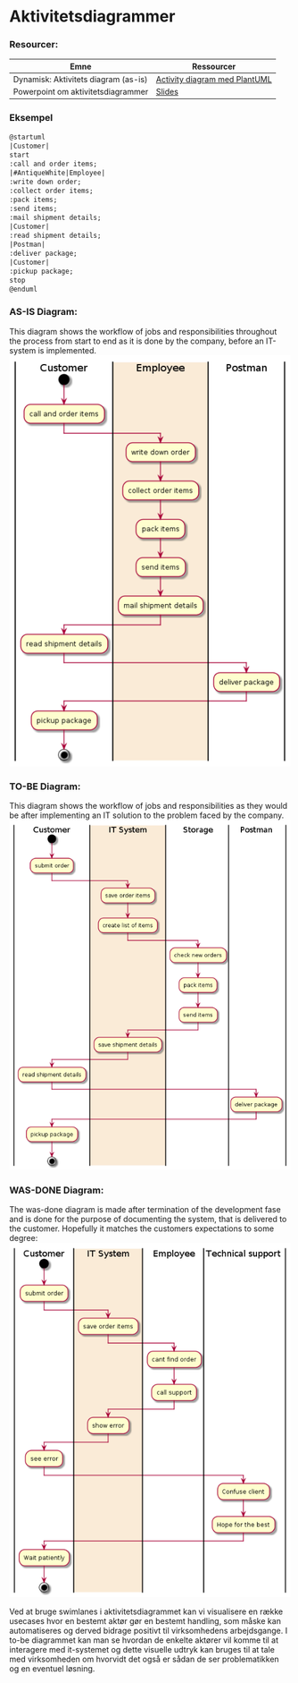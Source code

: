 # Aktivitetsdiagrammer


### Resourcer:  

| Emne                                     | Ressourcer                               |
| ---------------------------------------- | ---------------------------------------- |
| Dynamisk: Aktivitets diagram (as-is)     |[Activity diagram med PlantUML](http://plantuml.com/activity-diagram-beta)|
| Powerpoint om aktivitetsdiagrammer       |[Slides](SWD_Lektion8_ActivityDiagrams.pdf)


### Eksempel
```uml
@startuml
|Customer|
start
:call and order items;
|#AntiqueWhite|Employee|
:write down order;
:collect order items;
:pack items;
:send items;
:mail shipment details;
|Customer|
:read shipment details;
|Postman|
:deliver package;
|Customer|
:pickup package;
stop 
@enduml
```  
### AS-IS Diagram: 
This diagram shows the workflow of jobs and responsibilities throughout the process from start to end as it is done by the company, before an IT-system is implemented.
![](img/activity.png)
### TO-BE Diagram:
This diagram shows the workflow of jobs and responsibilities as they would be after implementing an IT solution to the problem faced by the company.
![](img/to_be.png)
### WAS-DONE Diagram:
The was-done diagram is made after termination of the development fase and is done for the purpose of documenting the system, that is delivered to the customer. Hopefully it matches the customers expectations to some degree:
![](img/was_done.png)

Ved at bruge swimlanes i aktivitetsdiagrammet kan vi visualisere en række usecases hvor en bestemt aktør gør en bestemt handling, som måske kan automatiseres og derved bidrage positivt til virksomhedens arbejdsgange.
I to-be diagrammet kan man se hvordan de enkelte aktører vil komme til at interagere med it-systemet og dette visuelle udtryk kan bruges til at tale med virksomheden om hvorvidt det også er sådan de ser problematikken og en eventuel løsning.
